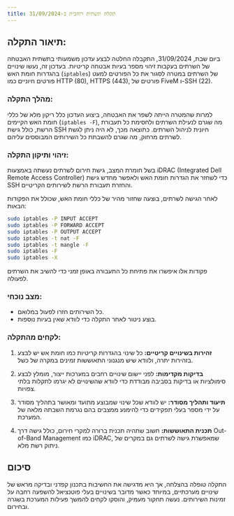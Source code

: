 ```yaml
---
title: תקלת תשתית רוחבית ב-31/09/2024
---
```



## תיאור התקלה:
ביום שבת, 31/09/2024, התקבלה החלטה לבצע עדכון משמעותי בתשתית האבטחה של השרתים בעקבות זיהוי מספר בעיות אבטחה קריטיות. בעדכון זה, נעשו שינויים בהגדרות חומת האש (`iptables`) של השרתים במטרה לסגור את כל הפורטים למעט פורטים חיוניים כמו HTTP (80), HTTPS (443), פורטים של FiveM ו-SSH (22). 

### מהלך התקלה:
למרות שהמטרה הייתה לשפר את האבטחה, ביצוע העדכון כלל ריקון מלא של כללי חומת האש הקיימים (`iptables -F`), מה שגרם לנעילת השרתים ולחסימת כל תעבורת הרשת, כולל גישת SSH חיונית לניהול השרתים. כתוצאה מכך, לא היה ניתן לגשת לשרתים מרחוק, מה שגרם להשבתת כל השירותים המבוססים עליהם.

### זיהוי ותיקון התקלה:
בשל חומרת המצב, גישת חירום לשרתים נעשתה באמצעות iDRAC (Integrated Dell Remote Access Controller) כדי לשחזר את הגדרות חומת האש ולאפשר מחדש גישת SSH והחזרת תעבורת הרשת לשירותים הקריטיים.

לאחר הגישה לשרתים, בוצעה שחזור מהיר של כללי חומת האש, שכולל את הפקודות הבאות:
```bash
sudo iptables -P INPUT ACCEPT
sudo iptables -P FORWARD ACCEPT
sudo iptables -P OUTPUT ACCEPT
sudo iptables -t nat -F
sudo iptables -t mangle -F
sudo iptables -F
sudo iptables -X
```
פקודות אלו איפשרו את פתיחת כל התעבורה באופן זמני כדי להשיב את השרתים לפעולה.

### מצב נוכחי:
- כל השירותים חזרו לפעול במלואם.
- בוצע ניטור לאחר התקלה כדי לוודא שאין בעיות נוספות.

### לקחים מהתקלה:
1. **זהירות בשינויים קריטיים:** כל שינוי בהגדרות קריטיות כמו חומת אש יש לבצע בזהירות יתרה, ולוודא שיש מנגנוני התאוששות זמינים במקרה של כשל.
  
2. **בדיקות מקדימות:** לפני יישום שינויים רחבים במערכות ייצור, מומלץ לבצע סימולציות או בדיקות בסביבה מבודדת כדי לוודא שהשינויים לא יגרמו לתקלות בלתי צפויות.

3. **תיעוד ותהליך מסודר:** יש לוודא שכל שינוי שמבוצע מתועד ומאושר בתהליך מסודר על ידי מספר בעלי תפקידים כדי להימנע ממצבים בהם נגרמת השבתה מלאה של המערכת.

4. **תכנית התאוששות:** חשוב שתהיה תכנית ברורה למקרי חירום, כולל גישה דרך Out-of-Band Management כמו iDRAC, שמאפשרת גישה לשרתים גם במקרים של ניתוק רשת מלא.

## סיכום
התקלה טופלה בהצלחה, אך היא מדגישה את החשיבות בתכנון קפדני ובדיקה מראש של שינויים מערכתיים, במיוחד כאשר מדובר בשינויים בעלי פוטנציאל להשפעה רחבה על זמינות השירותים. נעשה תחקור מעמיק, והוסקו לקחים להמשך פעילות המערכת בשגרה ובחירום.